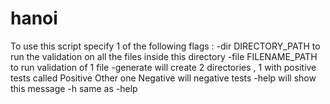 # hanoi
To use this script specify 1 of the following flags : 
-dir DIRECTORY_PATH to run the validation on all the files inside this directory
-file FILENAME_PATH to run validation of 1 file
-generate will create 2 directories , 1 with positive tests called Positive
Other one Negative will negative tests
-help will show this message
-h same as -help
